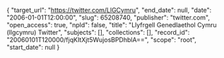 {
  "target_url": "https://twitter.com/LlGCymru", 
  "end_date": null, 
  "date": "2006-01-01T12:00:00", 
  "slug": 65208740, 
  "publisher": "twitter.com", 
  "open_access": true, 
  "npld": false, 
  "title": "Llyfrgell Genedlaethol Cymru (llgcymru) Twitter", 
  "subjects": [], 
  "collections": [], 
  "record_id": "20060101T120000/fjqKItXjt5WujosBPDhblA==", 
  "scope": "root", 
  "start_date": null
}

